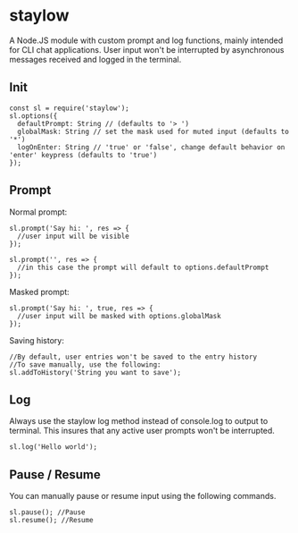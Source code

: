 # staylow
A Node.JS module with custom prompt and log functions, mainly intended for CLI chat applications. User input won't be interrupted by asynchronous messages received and logged in the terminal.

## Init
```
const sl = require('staylow');
sl.options({
  defaultPrompt: String // (defaults to '> ')
  globalMask: String // set the mask used for muted input (defaults to '*')
  logOnEnter: String // 'true' or 'false', change default behavior on 'enter' keypress (defaults to 'true')
});
```

## Prompt
Normal prompt:
```
sl.prompt('Say hi: ', res => {
  //user input will be visible
});

sl.prompt('', res => {
  //in this case the prompt will default to options.defaultPrompt
});
```
Masked prompt:
```
sl.prompt('Say hi: ', true, res => {
  //user input will be masked with options.globalMask
});
```
Saving history:
```
//By default, user entries won't be saved to the entry history
//To save manually, use the following:
sl.addToHistory('String you want to save');
```

## Log
Always use the staylow log method instead of console.log to output to terminal. This insures that any active user prompts won't be interrupted.
```
sl.log('Hello world');
```

## Pause / Resume
You can manually pause or resume input using the following commands.
```
sl.pause(); //Pause
sl.resume(); //Resume
```
